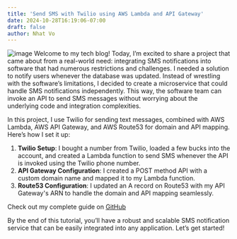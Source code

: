 ```yaml
---
title: 'Send SMS with Twilio using AWS Lambda and API Gateway'
date: 2024-10-28T16:19:06-07:00
draft: false
author: Nhat Vo
---
```


![image](/images/twilio-microservice/twilio-microservice.drawio.png)
Welcome to my tech blog! Today, I’m excited to share a project that came about from a real-world need: integrating SMS notifications into software that had numerous restrictions and challenges. I needed a solution to notify users whenever the database was updated. Instead of wrestling with the software’s limitations, I decided to create a microservice that could handle SMS notifications independently. This way, the software team can invoke an API to send SMS messages without worrying about the underlying code and integration complexities.

In this project, I use Twilio for sending text messages, combined with AWS Lambda, AWS API Gateway, and AWS Route53 for domain and API mapping. Here’s how I set it up:

1. **Twilio Setup**: I bought a number from Twilio, loaded a few bucks into the account, and created a Lambda function to send SMS whenever the API is invoked using the Twilio phone number.
2. **API Gateway Configuration**: I created a POST method API with a custom domain name and mapped it to my Lambda function.
3. **Route53 Configuration**: I updated an A record on Route53 with my API Gateway's ARN to handle the domain and API mapping seamlessly.

Check out my complete guide on [GitHub](https://github.com/nhatvo1502/twilio-microservice)

By the end of this tutorial, you’ll have a robust and scalable SMS notification service that can be easily integrated into any application. Let’s get started!